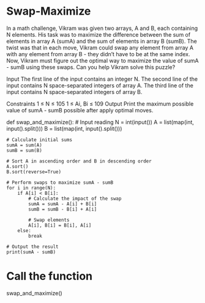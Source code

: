 # Swap-Maximize

In a math challenge, Vikram was given two arrays, A and B, each containing N elements. His task was to maximize the difference between the sum of elements in array A (sumA) and the sum of elements in array B (sumB). The twist was that in each move, Vikram could swap any element from array A with any element from array B - they didn’t have to be at the same index. Now, Vikram must figure out the optimal way to maximize the value of sumA - sumB using these swaps. Can you help Vikram solve this puzzle?

Input
The first line of the input contains an integer N.
The second line of the input contains N space-separated integers of array A.
The third line of the input contains N space-separated integers of array B.

Constraints
1 ≤ N ≤ 105
1 ≤ Ai, Bi ≤ 109
Output
Print the maximum possible value of sumA - sumB possible after apply optimal moves.

def swap_and_maximize():
    # Input reading
    N = int(input())
    A = list(map(int, input().split()))
    B = list(map(int, input().split()))

    # Calculate initial sums
    sumA = sum(A)
    sumB = sum(B)

    # Sort A in ascending order and B in descending order
    A.sort()
    B.sort(reverse=True)

    # Perform swaps to maximize sumA - sumB
    for i in range(N):
        if A[i] < B[i]:
            # Calculate the impact of the swap
            sumA = sumA - A[i] + B[i]
            sumB = sumB - B[i] + A[i]

            # Swap elements
            A[i], B[i] = B[i], A[i]
        else:
            break

    # Output the result
    print(sumA - sumB)

# Call the function
swap_and_maximize()
